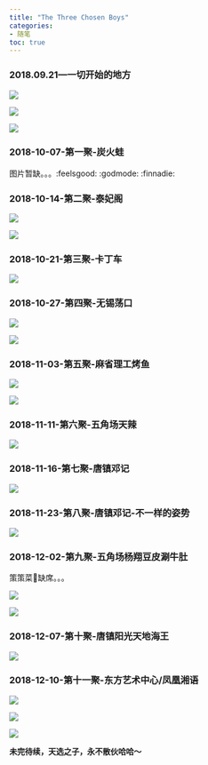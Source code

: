 ```yaml
---
title: "The Three Chosen Boys"
categories:
- 随笔
toc: true
---
```


### 2018.09.21—一切开始的地方

![](https://ws2.sinaimg.cn/large/006tNbRwly1fxp4pbe83qj31400u0nph.jpg)

![](https://ws1.sinaimg.cn/large/006tNbRwly1fxp4qkv3f8j31400u0x6s.jpg)

![](https://ws2.sinaimg.cn/large/006tNbRwly1fxp4qvi17ej31400u0qv8.jpg)

### 2018-10-07-第一聚-炭火蛙

图片暂缺。。。:feelsgood: :godmode: :finnadie:

### 2018-10-14-第二聚-泰妃阁

![](https://ws4.sinaimg.cn/large/006tNbRwly1fxp4y68dxbj30u01h8qv0.jpg)

![](https://ws2.sinaimg.cn/large/006tNbRwly1fxp4zlkn7rj30u0140dk9.jpg)

### 2018-10-21-第三聚-卡丁车

![](https://ws1.sinaimg.cn/large/006tNbRwly1fxp50xby89j31900u0hdy.jpg)



### 2018-10-27-第四聚-无锡荡口

![](https://ws2.sinaimg.cn/large/006tNbRwly1fxp52g2a9mj30u01h84qp.jpg)

![](https://ws3.sinaimg.cn/large/006tNbRwly1fxp52nxh44j31400u0x6q.jpg)

### 2018-11-03-第五聚-麻省理工烤鱼

![](https://ws4.sinaimg.cn/large/006tNbRwly1fxp5a0xhvvj30u01h8kjl.jpg)

![](https://ws2.sinaimg.cn/large/006tNbRwly1fxp5ah5x4zj30u01h8qv5.jpg)

### 2018-11-11-第六聚-五角场天辣

![](https://ws4.sinaimg.cn/large/006tNbRwly1fxp5bnua6aj30u01h8njo.jpg)

### 2018-11-16-第七聚-唐镇邓记

![](https://ws1.sinaimg.cn/large/006tNbRwly1fxp5h4qkqsj30qo0zktk9.jpg)

### 2018-11-23-第八聚-唐镇邓记-不一样的姿势

![](https://ws3.sinaimg.cn/large/006tNbRwly1fxp57kseslj30u01h81kx.jpg)

### 2018-12-02-第九聚-五角场杨翔豆皮涮牛肚

策策菜🐔缺席。。。

![](https://ws1.sinaimg.cn/large/006tNbRwly1fy469f0tiij31400u0wjh.jpg)

![](https://ws1.sinaimg.cn/large/006tNbRwgy1fy46b4fm8ij30qo0zkagw.jpg)

### 2018-12-07-第十聚-唐镇阳光天地海王

![](https://ws2.sinaimg.cn/large/006tNbRwgy1fy46c30jczj30qo0zkgt6.jpg)

### 2018-12-10-第十一聚-东方艺术中心/凤凰湘语

![](https://ws4.sinaimg.cn/large/006tNbRwgy1fy46h3muvaj30qo0zk47q.jpg)

![](https://ws3.sinaimg.cn/large/006tNbRwgy1fy46hc4ppij31400u0u0x.jpg)

![](https://ws2.sinaimg.cn/large/006tNbRwgy1fy46glh2m7j30nm0badr3.jpg)





**未完待续，天选之子，永不散伙哈哈～**

